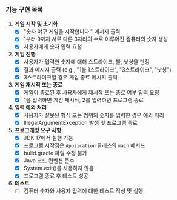 ### 기능 구현 목록

1. **게임 시작 및 초기화**
    - [x] "숫자 야구 게임을 시작합니다." 메시지 출력
    - [x] 1부터 9까지 서로 다른 3자리의 수로 이루어진 컴퓨터의 숫자 생성
    - [x] 사용자에게 숫자 입력 요청

2. **게임 진행**
    - [x] 사용자가 입력한 숫자에 대해 스트라이크, 볼, 낫싱을 판정
    - [x] 결과 메시지 출력 (e.g., "1볼 1스트라이크", "3스트라이크", "낫싱")
    - [x] 3스트라이크일 경우 게임 종료 메시지 출력

3. **게임 재시작 또는 종료**
    - [x] 게임이 종료된 후 사용자에게 재시작 또는 종료 여부 입력 요청
    - [x] 1을 입력하면 게임 재시작, 2를 입력하면 프로그램 종료

4. **입력 예외 처리**
    - [x] 사용자가 잘못된 형식 또는 범위의 숫자를 입력한 경우 예외 처리
    - [x] IllegalArgumentException 발생 및 프로그램 종료

5. **프로그래밍 요구 사항**
    - [x] JDK 17에서 실행 가능
    - [x] 프로그램 시작점은 `Application` 클래스의 `main` 메서드
    - [x] build.gradle 파일 수정 불가
    - [x] Java 코드 컨벤션 준수
    - [x] System.exit()를 사용하지 않음
    - [x] 프로그램 종료 후 테스트 성공

6. **테스트**
    - [ ] 컴퓨터 숫자와 사용자 입력에 대한 테스트 작성 및 실행
